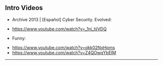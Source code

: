 Intro Videos
---
* Archive 2013 | [Español] Cyber Security. Evolved:
- https://www.youtube.com/watch?v=_1ni_tjjVDQ
* Funny:
- https://www.youtube.com/watch?v=qkk02NxHpms
- https://www.youtube.com/watch?v=Z4QOwqYbEIM
---
